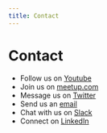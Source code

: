 ```yaml
---
title: Contact
---
```


# Contact

- Follow us on [Youtube](http://bit.ly/frontend_rm_videos)
- Join us on [meetup.com](https://www.meetup.com/frontend_rm/)
- Message us on [Twitter](https://twitter.com/frontend_rm)
- Send us an [email](mailto:info@frontend-rheinmain.de)
- Chat with us on [Slack](http://bit.ly/frontend_rm_chat)
- Connect on [LinkedIn](http://bit.ly/frontend_rm_linkedin)
